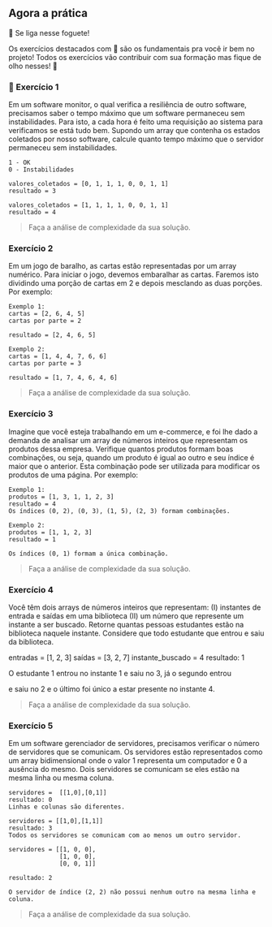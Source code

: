 ## Agora a prática

🚀 Se liga nesse foguete!

Os exercícios destacados com 🚀 são os fundamentais pra você ir bem no projeto! Todos os exercícios vão contribuir com sua formação mas fique de olho nesses! 👀

### 🚀 Exercício 1

Em um software monitor, o qual verifica a resiliência de outro software, precisamos saber o tempo máximo que um software permaneceu sem instabilidades. Para isto, a cada hora é feito uma requisição ao sistema para verificamos se está tudo bem. Supondo um array que contenha os estados coletados por nosso software, calcule quanto tempo máximo que o servidor permaneceu sem instabilidades.

```
1 - OK
0 - Instabilidades

valores_coletados = [0, 1, 1, 1, 0, 0, 1, 1]
resultado = 3

valores_coletados = [1, 1, 1, 1, 0, 0, 1, 1]
resultado = 4
```

> Faça a análise de complexidade da sua solução.

### Exercício 2

Em um jogo de baralho, as cartas estão representadas por um array numérico. Para iniciar o jogo, devemos embaralhar as cartas. Faremos isto dividindo uma porção de cartas em 2 e depois mesclando as duas porções. Por exemplo:

```
Exemplo 1:
cartas = [2, 6, 4, 5]
cartas por parte = 2

resultado = [2, 4, 6, 5]

Exemplo 2:
cartas = [1, 4, 4, 7, 6, 6]
cartas por parte = 3

resultado = [1, 7, 4, 6, 4, 6]
```

> Faça a análise de complexidade da sua solução.

### Exercício 3

Imagine que você esteja trabalhando em um e-commerce, e foi lhe dado a demanda de analisar um array de números inteiros que representam os produtos dessa empresa. Verifique quantos produtos formam boas combinações, ou seja, quando um produto é igual ao outro e seu índice é maior que o anterior. Esta combinação pode ser utilizada para modificar os produtos de uma página. Por exemplo:

```
Exemplo 1:
produtos = [1, 3, 1, 1, 2, 3]
resultado = 4
Os índices (0, 2), (0, 3), (1, 5), (2, 3) formam combinações.

Exemplo 2:
produtos = [1, 1, 2, 3]
resultado = 1

Os índices (0, 1) formam a única combinação.
```

> Faça a análise de complexidade da sua solução.

### Exercício 4

Você têm dois arrays de números inteiros que representam: (I) instantes de entrada e saídas em uma biblioteca (II) um número que represente um instante a ser buscado. Retorne quantas pessoas estudantes estão na biblioteca naquele instante. Considere que todo estudante que entrou e saiu da biblioteca.

entradas = [1, 2, 3]
saídas = [3, 2, 7]
instante_buscado = 4
resultado: 1

O estudante 1 entrou no instante 1 e saiu no 3, já o segundo entrou

e saiu no 2 e o último foi único a estar presente no instante 4.

> Faça a análise de complexidade da sua solução.

### Exercício 5

Em um software gerenciador de servidores, precisamos verificar o número de servidores que se comunicam. Os servidores estão representados como um array bidimensional onde o valor 1 representa um computador e 0 a ausência do mesmo. Dois servidores se comunicam se eles estão na mesma linha ou mesma coluna.

```
servidores =  [[1,0],[0,1]]
resultado: 0
Linhas e colunas são diferentes.

servidores = [[1,0],[1,1]]
resultado: 3
Todos os servidores se comunicam com ao menos um outro servidor.

servidores = [[1, 0, 0],
              [1, 0, 0],
              [0, 0, 1]]

resultado: 2

O servidor de índice (2, 2) não possui nenhum outro na mesma linha e coluna.
```

> Faça a análise de complexidade da sua solução.
